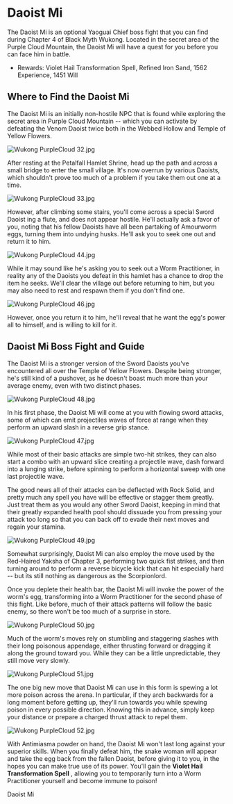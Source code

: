 # Daoist Mi

The Daoist Mi is an optional Yaoguai Chief boss fight that you can find during Chapter 4 of Black Myth Wukong. Located in the secret area of the Purple Cloud Mountain, the Daoist Mi will have a quest for you before you can face him in battle. 

  * Rewards: Violet Hail Transformation Spell, Refined Iron Sand, 1562 Experience, 1451 Will

## Where to Find the Daoist Mi

The Daoist Mi is an initially non-hostile NPC that is found while exploring the secret area in Purple Cloud Mountain -- which you can activate by defeating the Venom Daoist twice both in the Webbed Hollow and Temple of Yellow Flowers. 

![Wukong PurpleCloud 32.jpg](https://oyster.ignimgs.com/mediawiki/apis.ign.com/black-myth-wukong/a/a8/Wukong_PurpleCloud_32.jpg)

After resting at the Petalfall Hamlet Shrine, head up the path and across a small bridge to enter the small village. It's now overrun by various Daoists, which shouldn't prove too much of a problem if you take them out one at a time. 

![Wukong PurpleCloud 33.jpg](https://oyster.ignimgs.com/mediawiki/apis.ign.com/black-myth-wukong/6/6f/Wukong_PurpleCloud_33.jpg)

However, after climbing some stairs, you'll come across a special Sword Daoist ing a flute, and does not appear hostile. He'll actually ask a favor of you, noting that his fellow Daoists have all been partaking of Amourworm eggs, turning them into undying husks. He'll ask you to seek one out and return it to him. 

![Wukong PurpleCloud 44.jpg](https://oyster.ignimgs.com/mediawiki/apis.ign.com/black-myth-wukong/7/7e/Wukong_PurpleCloud_44.jpg)

While it may sound like he's asking you to seek out a Worm Practitioner, in reality any of the Daoists you defeat in this hamlet has a chance to drop the item he seeks. We'll clear the village out before returning to him, but you may also need to rest and respawn them if you don't find one. 

![Wukong PurpleCloud 46.jpg](https://oyster.ignimgs.com/mediawiki/apis.ign.com/black-myth-wukong/f/fb/Wukong_PurpleCloud_46.jpg)

However, once you return it to him, he'll reveal that he want the egg's power all to himself, and is willing to kill for it. 

## Daoist Mi Boss Fight and Guide

The Daoist Mi is a stronger version of the Sword Daoists you've encountered all over the Temple of Yellow Flowers. Despite being stronger, he's still kind of a pushover, as he doesn't boast much more than your average enemy, even with two distinct phases. 

![Wukong PurpleCloud 48.jpg](https://oyster.ignimgs.com/mediawiki/apis.ign.com/black-myth-wukong/3/33/Wukong_PurpleCloud_48.jpg)

In his first phase, the Daoist Mi will come at you with flowing sword attacks, some of which can emit projectiles waves of force at range when they perform an upward slash in a reverse grip stance. 

![Wukong PurpleCloud 47.jpg](https://oyster.ignimgs.com/mediawiki/apis.ign.com/black-myth-wukong/a/aa/Wukong_PurpleCloud_47.jpg)

While most of their basic attacks are simple two-hit strikes, they can also start a combo with an upward slice creating a projectile wave, dash forward into a lunging strike, before spinning to perform a horizontal sweep with one last projectile wave. 

The good news all of their attacks can be deflected with Rock Solid, and pretty much any spell you have will be effective or stagger them greatly. Just treat them as you would any other Sword Daoist, keeping in mind that their greatly expanded health pool should dissuade you from pressing your attack too long so that you can back off to evade their next moves and regain your stamina. 

![Wukong PurpleCloud 49.jpg](https://oyster.ignimgs.com/mediawiki/apis.ign.com/black-myth-wukong/a/a1/Wukong_PurpleCloud_49.jpg)

Somewhat surprisingly, Daoist Mi can also employ the move used by the Red-Haired Yaksha of Chapter 3, performing two quick fist strikes, and then turning around to perform a reverse bicycle kick that can hit especially hard -- but its still nothing as dangerous as the Scorpionlord. 

Once you deplete their health bar, the Daoist Mi will invoke the power of the worm's egg, transforming into a Worm Practitioner for the second phase of this fight. Like before, much of their attack patterns will follow the basic enemy, so there won't be too much of a surprise in store. 

![Wukong PurpleCloud 50.jpg](https://oyster.ignimgs.com/mediawiki/apis.ign.com/black-myth-wukong/a/ae/Wukong_PurpleCloud_50.jpg)

Much of the worm's moves rely on stumbling and staggering slashes with their long poisonous appendage, either thrusting forward or dragging it along the ground toward you. While they can be a little unpredictable, they still move very slowly. 

![Wukong PurpleCloud 51.jpg](https://oyster.ignimgs.com/mediawiki/apis.ign.com/black-myth-wukong/9/92/Wukong_PurpleCloud_51.jpg)

The one big new move that Daoist Mi can use in this form is spewing a lot more poison across the arena. In particular, if they arch backwards for a long moment before getting up, they'll run towards you while spewing poison in every possible direction. Knowing this in advance, simply keep your distance or prepare a charged thrust attack to repel them. 

![Wukong PurpleCloud 52.jpg](https://oyster.ignimgs.com/mediawiki/apis.ign.com/black-myth-wukong/5/5e/Wukong_PurpleCloud_52.jpg)

With Antimiasma powder on hand, the Daoist Mi won't last long against your superior skills. When you finally defeat him, the snake woman will appear and take the egg back from the fallen Daoist, before giving it to you, in the hopes you can make true use of its power. You'll gain the **Violet Hail Transformation Spell** , allowing you to temporarily turn into a Worm Practitioner yourself and become immune to poison! 

Daoist Mi